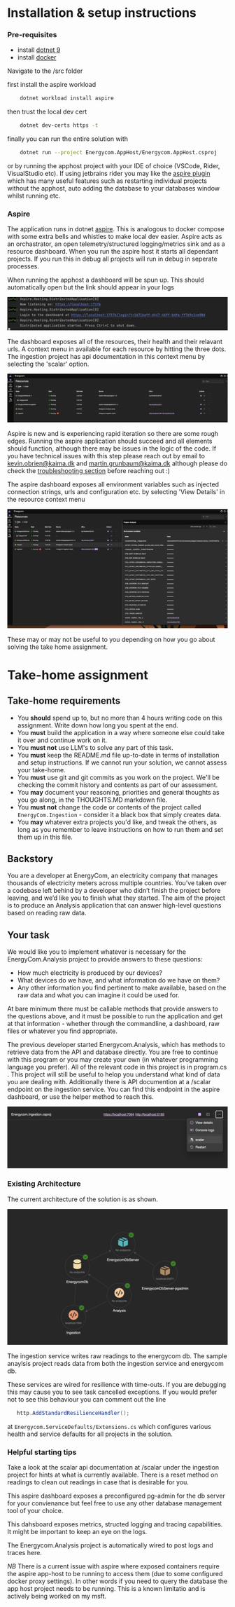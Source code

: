 # Installation & setup instructions
### Pre-requisites

- install [dotnet 9](https://dotnet.microsoft.com/en-us/download/dotnet/9.0) 
- install [docker](https://www.docker.com/) 



Navigate to the /src folder

first install the aspire workload

```bash
    dotnet workload install aspire
```

then trust the local dev cert

```bash
    dotnet dev-certs https -t
```

finally you can run the entire solution with 

```bash
    dotnet run --project Energycom.AppHost/Energycom.AppHost.csproj
```

or by running the apphost project with your IDE of choice (VSCode, Rider, VisualStudio etc). If using jetbrains rider you may like the [aspire plugin](https://plugins.jetbrains.com/plugin/23289--net-aspire) which has many useful features such as restarting individual projects without the apphost, auto adding the database to your databases window whilst running etc. 

### Aspire

The application runs in dotnet [aspire](https://learn.microsoft.com/en-us/dotnet/aspire/get-started/aspire-overview). This is analogous to docker compose with some extra bells and whistles to make local dev easier. Aspire acts as an orchastrator, an open telemetry/structured logging/metrics sink and as a resource dashboard. When you run the aspire host it starts all dependant projects. If you run this in debug all projects will run in debug in seperate processes.

When running the apphost a dashboard will be spun up. This should automatically open but the link should appear in your logs

![alt text](/docs/logout_apsire.png)

The dashboard exposes all of the resources, their health and their relavant urls. A context menu in available for each resource by hitting the three dots. The ingestion project has api documentation in this context menu by selecting the 'scalar' option.

![alt text](/docs/dashboard_aspire.png)

Aspire is new and is experiencing rapid iteration so there are some rough edges. Running the aspire application should succeed and all elements should function, although there may be issues in the logic of the code. If you have technical issues with this step please reach out by email to kevin.obrien@kaima.dk and martin.grunbaum@kaima.dk although please do check the [troubleshooting section](https://learn.microsoft.com/en-us/dotnet/aspire/) before reaching out :) 

The aspire dashboard exposes all environment variables such as injected connection strings, urls and configuration etc.  by selecting 'View Details' in the resource context menu

![alt text](/docs/variables_aspire.png)

These may or may not be useful to you depending on how you go about solving the take home assignment. 

# Take-home assignment
## Take-home requirements
- You **should** spend up to, but no more than 4 hours writing code on this assignment. Write down how long you spent at the end.
- You **must** build the application in a way where someone else could take it over and continue work on it.
- You **must not** use LLM's to solve any part of this task.
- You **must** keep the README.md file up-to-date in terms of installation and setup instructions. If we cannot run your solution, we cannot assess your take-home. 
- You **must** use git and git commits as you work on the project. We'll be checking the commit history and contents as part of our assessment.
- You **may** document your reasoning, priorities and general thoughts as you go along, in the THOUGHTS.MD markdown file.
- You **must not** change the code or contents of the project called `EnergyCom.Ingestion` - consider it a black box that simply creates data.
- You **may** whatever extra projects you'd like, and tweak the others, as long as you remember to leave instructions on how to run them and set them up in this file.

## Backstory
You are a developer at EnergyCom, an electricity company that manages thousands of electricity meters across multiple countries. You’ve taken over a codebase left behind by a developer who didn’t finish the project before leaving, and we’d like you to finish what they started. The aim of the project is to produce an Analysis application that can answer high-level questions based on reading raw data.

## Your task
We would like you to implement whatever is necessary for the EnergyCom.Analysis project to provide answers to these questions:

- How much electricity is produced by our devices?
- What devices do we have, and what information do we have on them?
- Any other information you find pertinent to make available, based on the raw data and what you can imagine it could be used for.

At bare minimum there must be callable methods that provide answers to the questions above, and it must be possible to run the application 
and get at that information - whether through the commandline, a dashboard, raw files or whatever you find appropriate.

The previous developer started Energycom.Analysis, which has methods to retrieve data from the API and database directly. You are free to continue with this program 
or you may create your own (in whatever programming language you prefer). All of the relevant code in this project is in program.cs . This project will still be useful to helop you understand what kind of data you are dealing with. Additionally there is API documention at a /scalar endpoint on the ingestion service. You can find this endpoint in the aspire dashboard, or use the helper method to reach this.

![alt text](docs/scalar_aspire.png)

### Existing Architecture

The current architecture of the solution is as shown.

![alt text](docs/architecture.png)

The ingestion service writes raw readings to the energycom db. The sample anaylsis project reads data from both the ingestion service and energycom db.

These services are wired for resilience with time-outs. If you are debugging this may cause you to see task cancelled exceptions. If you would prefer not to see this behaviour you can comment out the line

```csharp
   http.AddStandardResilienceHandler();
```

at `Energycom.ServiceDefaults/Extensions.cs` which configures various health and service defaults for all projects in the solution.


### Helpful starting tips

Take a look at the scalar api documentation at /scalar under the ingestion project for hints at what is currently available.
There is a reset method on readings to clean out readings in case that is desirable for you.

This aspire dashboard exposes a preconfigured pg-admin for the db server for your convienance but feel free to use any other database management tool of your choice.

This dahsboard exposes metrics, structed logging and tracing capabilities. It might be important to keep an eye on the logs. 

The Energycom.Analysis project is automatically wired to post logs and traces here. 

*NB* There is a current issue with aspire where exposed containers require the aspire app-host to be running to access them (due to some configured docker proxy settings). In other words if you need to query the database the app host project needs to be running. This is a known limitatio and is actively being worked on my msft.


